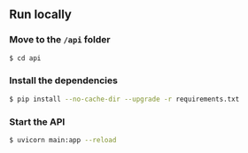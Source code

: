 ## Run locally

### Move to the `/api` folder
```bash
$ cd api
```

### Install the dependencies
```bash
$ pip install --no-cache-dir --upgrade -r requirements.txt
```

### Start the API
```bash
$ uvicorn main:app --reload
```

